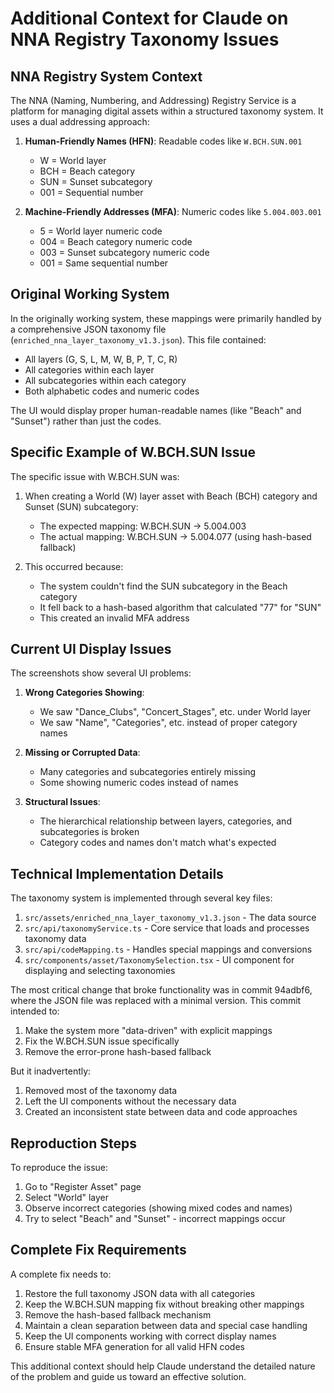 # Additional Context for Claude on NNA Registry Taxonomy Issues

## NNA Registry System Context

The NNA (Naming, Numbering, and Addressing) Registry Service is a platform for managing digital assets within a structured taxonomy system. It uses a dual addressing approach:

1. **Human-Friendly Names (HFN)**: Readable codes like `W.BCH.SUN.001` 
   - W = World layer
   - BCH = Beach category
   - SUN = Sunset subcategory
   - 001 = Sequential number

2. **Machine-Friendly Addresses (MFA)**: Numeric codes like `5.004.003.001`
   - 5 = World layer numeric code
   - 004 = Beach category numeric code
   - 003 = Sunset subcategory numeric code
   - 001 = Same sequential number

## Original Working System

In the originally working system, these mappings were primarily handled by a comprehensive JSON taxonomy file (`enriched_nna_layer_taxonomy_v1.3.json`). This file contained:

- All layers (G, S, L, M, W, B, P, T, C, R)
- All categories within each layer
- All subcategories within each category
- Both alphabetic codes and numeric codes

The UI would display proper human-readable names (like "Beach" and "Sunset") rather than just the codes.

## Specific Example of W.BCH.SUN Issue

The specific issue with W.BCH.SUN was:

1. When creating a World (W) layer asset with Beach (BCH) category and Sunset (SUN) subcategory:
   - The expected mapping: W.BCH.SUN → 5.004.003
   - The actual mapping: W.BCH.SUN → 5.004.077 (using hash-based fallback)

2. This occurred because:
   - The system couldn't find the SUN subcategory in the Beach category
   - It fell back to a hash-based algorithm that calculated "77" for "SUN"
   - This created an invalid MFA address

## Current UI Display Issues

The screenshots show several UI problems:

1. **Wrong Categories Showing**: 
   - We saw "Dance_Clubs", "Concert_Stages", etc. under World layer
   - We saw "Name", "Categories", etc. instead of proper category names

2. **Missing or Corrupted Data**:
   - Many categories and subcategories entirely missing
   - Some showing numeric codes instead of names

3. **Structural Issues**:
   - The hierarchical relationship between layers, categories, and subcategories is broken
   - Category codes and names don't match what's expected

## Technical Implementation Details

The taxonomy system is implemented through several key files:

1. `src/assets/enriched_nna_layer_taxonomy_v1.3.json` - The data source
2. `src/api/taxonomyService.ts` - Core service that loads and processes taxonomy data
3. `src/api/codeMapping.ts` - Handles special mappings and conversions
4. `src/components/asset/TaxonomySelection.tsx` - UI component for displaying and selecting taxonomies

The most critical change that broke functionality was in commit 94adbf6, where the JSON file was replaced with a minimal version. This commit intended to:

1. Make the system more "data-driven" with explicit mappings
2. Fix the W.BCH.SUN issue specifically
3. Remove the error-prone hash-based fallback

But it inadvertently:
1. Removed most of the taxonomy data
2. Left the UI components without the necessary data
3. Created an inconsistent state between data and code approaches

## Reproduction Steps

To reproduce the issue:
1. Go to "Register Asset" page
2. Select "World" layer
3. Observe incorrect categories (showing mixed codes and names)
4. Try to select "Beach" and "Sunset" - incorrect mappings occur

## Complete Fix Requirements

A complete fix needs to:

1. Restore the full taxonomy JSON data with all categories
2. Keep the W.BCH.SUN mapping fix without breaking other mappings
3. Remove the hash-based fallback mechanism
4. Maintain a clean separation between data and special case handling
5. Keep the UI components working with correct display names
6. Ensure stable MFA generation for all valid HFN codes

This additional context should help Claude understand the detailed nature of the problem and guide us toward an effective solution.